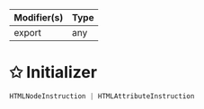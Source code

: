 | Modifier(s)                            | Type                     |
|----------------------------------------|--------------------------|
| export | any |

# &#10025; Initializer

```ts
HTMLNodeInstruction | HTMLAttributeInstruction
```